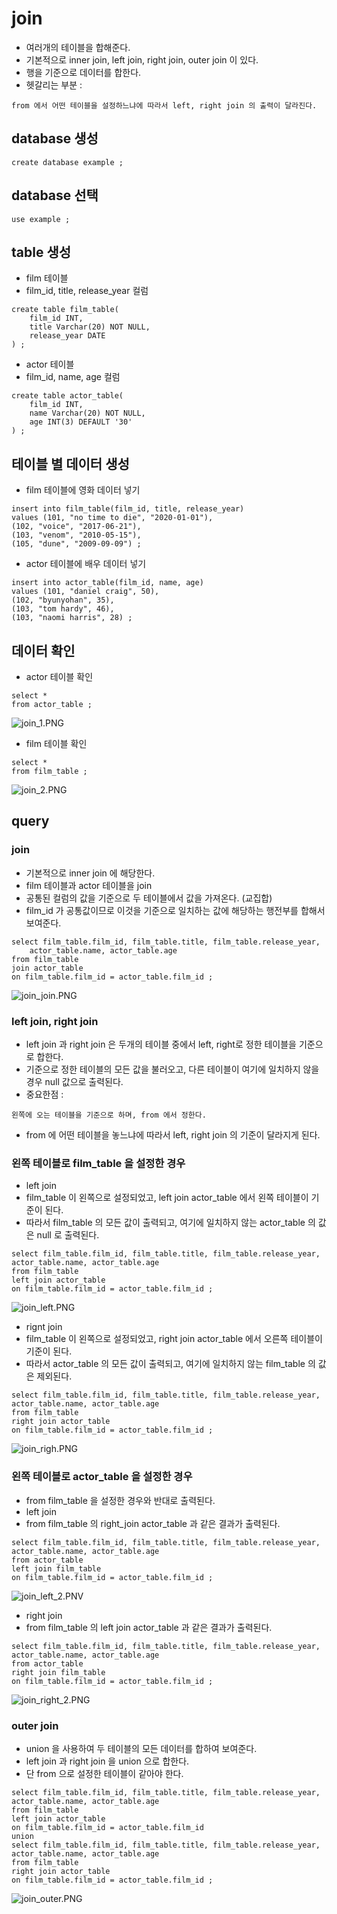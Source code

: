 # join
- 여러개의 테이블을 합해준다. 
- 기본적으로 inner join, left join, right join, outer join 이 있다.
- 행을 기준으로 데이터를 합한다.
- 헷갈리는 부분 :
```
from 에서 어떤 테이블을 설정하느냐에 따라서 left, right join 의 출력이 달라진다.
```

## database 생성
```
create database example ;
```

## database 선택
```
use example ;
```

## table 생성
- film 테이블
- film_id, title, release_year 컬럼
```
create table film_table(
	film_id INT,
	title Varchar(20) NOT NULL,
	release_year DATE
) ;
```

- actor 테이블
- film_id, name, age 컬럼
```
create table actor_table(
	film_id INT,
	name Varchar(20) NOT NULL,
	age INT(3) DEFAULT '30'
) ;
```

## 테이블 별 데이터 생성
- film 테이블에 영화 데이터 넣기
```
insert into film_table(film_id, title, release_year)
values (101, "no time to die", "2020-01-01"),
(102, "voice", "2017-06-21"),
(103, "venom", "2010-05-15"),
(105, "dune", "2009-09-09") ;
```

- actor 테이블에 배우 데이터 넣기
```
insert into actor_table(film_id, name, age)
values (101, "daniel craig", 50),
(102, "byunyohan", 35),
(103, "tom hardy", 46),
(103, "naomi harris", 28) ;
```

## 데이터 확인
- actor 테이블 확인
```
select *
from actor_table ;
```
![join_1.PNG](./images/join_1.PNG)

- film 테이블 확인
```
select *
from film_table ;
```
![join_2.PNG](./images/join_2.PNG)


## query

### join
- 기본적으로 inner join 에 해당한다.
- film 테이블과 actor 테이블을 join
- 공통된 컬럼의 값을 기준으로 두 테이블에서 값을 가져온다. (교집합)
- film_id 가 공통값이므로 이것을 기준으로 일치하는 값에 해당하는 행전부를 합해서 보여준다.
```
select film_table.film_id, film_table.title, film_table.release_year,
	actor_table.name, actor_table.age
from film_table
join actor_table
on film_table.film_id = actor_table.film_id ;
```
![join_join.PNG](./images/join_join.PNG)

### left join, right join 
- left join 과 right join 은 두개의 테이블 중에서 left, right로 정한 테이블을 기준으로 합한다.
- 기준으로 정한 테이블의 모든 값을 불러오고, 다른 테이블이 여기에 일치하지 않을 경우 null 값으로 출력된다.
- 중요한점 : 
```
왼쪽에 오는 테이블을 기준으로 하며, from 에서 정한다.
```
- from 에 어떤 테이블을 놓느냐에 따라서 left, right join 의 기준이 달라지게 된다.

### 왼쪽 테이블로 film_table 을 설정한 경우
- left join
- film_table 이 왼쪽으로 설정되었고, left join actor_table 에서 왼쪽 테이블이 기준이 된다.
- 따라서 film_table 의 모든 값이 출력되고, 여기에 일치하지 않는 actor_table 의 값은 null 로 출력된다.
```
select film_table.film_id, film_table.title, film_table.release_year,
actor_table.name, actor_table.age
from film_table
left join actor_table
on film_table.film_id = actor_table.film_id ;
```
![join_left.PNG](./images/join_left.PNG)

- rignt join
- film_table 이 왼쪽으로 설정되었고, right join actor_table 에서 오른쪽 테이블이 기준이 된다.
- 따라서 actor_table 의 모든 값이 출력되고, 여기에 일치하지 않는 film_table 의 값은 제외된다. 
```
select film_table.film_id, film_table.title, film_table.release_year,
actor_table.name, actor_table.age
from film_table
right join actor_table
on film_table.film_id = actor_table.film_id ;
```
![join_righ.PNG](./images/join_right.PNG)

### 왼쪽 테이블로 actor_table 을 설정한 경우
- from film_table 을 설정한 경우와 반대로 출력된다. 
- left join
- from film_table 의 right_join actor_table 과 같은 결과가 출력된다.
```
select film_table.film_id, film_table.title, film_table.release_year,
actor_table.name, actor_table.age
from actor_table
left join film_table
on film_table.film_id = actor_table.film_id ;
```
![join_left_2.PNV](./images/join_left_2.PNG)

- right join
- from film_table 의 left join actor_table 과 같은 결과가 출력된다.
```
select film_table.film_id, film_table.title, film_table.release_year,
actor_table.name, actor_table.age
from actor_table
right join film_table
on film_table.film_id = actor_table.film_id ;
```
![join_right_2.PNG](./images/join_right_2.PNG)

### outer join
- union 을 사용하여 두 테이블의 모든 데이터를 합하여 보여준다.
- left join 과 right join 을 union 으로 합한다.
- 단 from 으로 설정한 테이블이 같아야 한다.
```
select film_table.film_id, film_table.title, film_table.release_year,
actor_table.name, actor_table.age
from film_table
left join actor_table
on film_table.film_id = actor_table.film_id
union
select film_table.film_id, film_table.title, film_table.release_year,
actor_table.name, actor_table.age
from film_table
right join actor_table
on film_table.film_id = actor_table.film_id ;
```
![join_outer.PNG](./images/join_outer.PNG)
